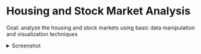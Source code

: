 # Housing and Stock Market Analysis
Goal: analyze the housing and stock markets using basic data manipulation and visualization techniques

<details>
<summary>Screenshot</summary>
<img width="1207" alt="Screen Shot 2022-10-17 at 11 56 47 PM" src="https://user-images.githubusercontent.com/93296008/196357952-2ae6e949-c8dd-49d9-85ef-ffb66e2ebc86.png">
</details>
